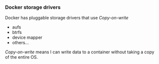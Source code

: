 ### Docker storage drivers

Docker has pluggable storage drivers that use *Copy-on-write*

 * aufs
 * btrfs
 * device mapper
 * others...

*Copy-on-write* means I can write data to a container without taking a copy of the entire OS.